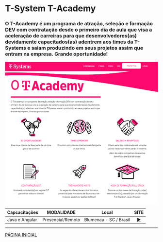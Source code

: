 # T-System T-Academy

### O T-Academy é um programa de atração, seleção e formação DEV com contratação desde o primeiro dia de aula que visa a aceleração de carreiras para que desenvolvedores(as) devidamente capacitados(as) adentrem aos times da T-Systems e saiam produzindo em seus projetos assim que entram na empresa. Grande oportunidade!

![Imagem Programa](./img/img.png)

|Capcacitações| MODALIDADE |Local| SITE |
|------|------|------|------|
|Java e Angular|Presencial/Remoto|Blumenau - SC / Brasil |<div align="center">[▶️](https://t-systems.proway.com.br/)</div>|


---
[PÁGINA INICIAL](https://github.com/seiler-emerson/Programas_Capacitacao_Dev)